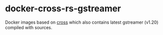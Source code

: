 # docker-cross-rs-gstreamer

Docker images based on [cross](https://github.com/cross-rs/cross/) which also contains latest gstreamer (v1.20) compiled with sources.
